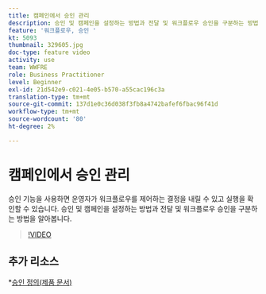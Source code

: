 ```yaml
---
title: 캠페인에서 승인 관리
description: 승인 및 캠페인을 설정하는 방법과 전달 및 워크플로우 승인을 구분하는 방법을 알아봅니다.
feature: '워크플로우, 승인 '
kt: 5093
thumbnail: 329605.jpg
doc-type: feature video
activity: use
team: WWFRE
role: Business Practitioner
level: Beginner
exl-id: 21d542e9-c021-4e05-b570-a55cac196c3a
translation-type: tm+mt
source-git-commit: 137d1e0c36d038f3fb8a4742bafef6fbac96f41d
workflow-type: tm+mt
source-wordcount: '80'
ht-degree: 2%

---
```


# 캠페인에서 승인 관리

승인 기능을 사용하면 운영자가 워크플로우를 제어하는 결정을 내릴 수 있고 실행을 확인할 수 있습니다.
승인 및 캠페인을 설정하는 방법과 전달 및 워크플로우 승인을 구분하는 방법을 알아봅니다.

>[!VIDEO](https://video.tv.adobe.com/v/329605?quality=12)

## 추가 리소스

*[승인 정의(제품 문서)](https://experienceleague.adobe.com/docs/campaign-classic/using/automating-with-workflows/executing-a-workflow/defining-approvals.html?lang=en#sending-emails)
